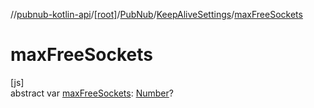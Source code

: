 //[pubnub-kotlin-api](../../../../index.md)/[[root]](../../index.md)/[PubNub](../index.md)/[KeepAliveSettings](index.md)/[maxFreeSockets](max-free-sockets.md)

# maxFreeSockets

[js]\
abstract var [maxFreeSockets](max-free-sockets.md): [Number](https://kotlinlang.org/api/latest/jvm/stdlib/kotlin-stdlib/kotlin/-number/index.html)?
